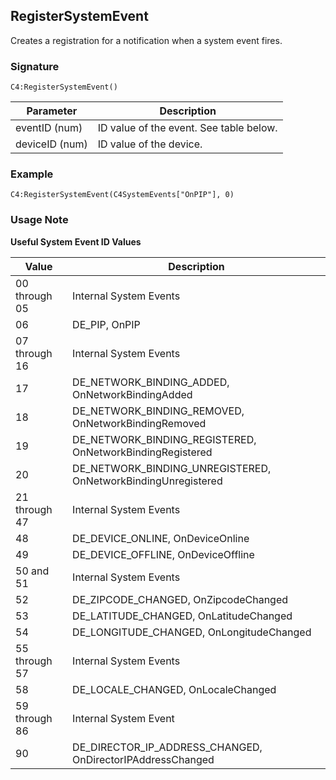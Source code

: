 ## RegisterSystemEvent

Creates a registration for a notification when a system event fires.


### Signature

`C4:RegisterSystemEvent()`


| Parameter | Description |
| --- | --- |
| eventID (num) | ID value of the event. See table below. |
| deviceID (num) | ID value of the device. |


### Example

`C4:RegisterSystemEvent(C4SystemEvents["OnPIP"], 0)`


### Usage Note

**Useful System Event ID Values**

| Value | Description |
| --- | --- |
| 00 through 05 | Internal System Events |
| 06 | DE_PIP, OnPIP |
| 07 through 16 | Internal System Events |
| 17 | DE_NETWORK_BINDING_ADDED, OnNetworkBindingAdded |
| 18 | DE_NETWORK_BINDING_REMOVED, OnNetworkBindingRemoved |
| 19 | DE_NETWORK_BINDING_REGISTERED, OnNetworkBindingRegistered |
| 20 | DE_NETWORK_BINDING_UNREGISTERED, OnNetworkBindingUnregistered |
| 21 through 47 | Internal System Events |
| 48 | DE_DEVICE_ONLINE, OnDeviceOnline |
| 49 | DE_DEVICE_OFFLINE, OnDeviceOffline |
| 50 and 51 | Internal System Events |
| 52 | DE_ZIPCODE_CHANGED, OnZipcodeChanged |
| 53 | DE_LATITUDE_CHANGED, OnLatitudeChanged |
| 54 | DE_LONGITUDE_CHANGED, OnLongitudeChanged |
| 55 through 57 | Internal System Events |
| 58 | DE_LOCALE_CHANGED, OnLocaleChanged |
| 59 through 86 | Internal System Event |
| 90 | DE_DIRECTOR_IP_ADDRESS_CHANGED, OnDirectorIPAddressChanged |


